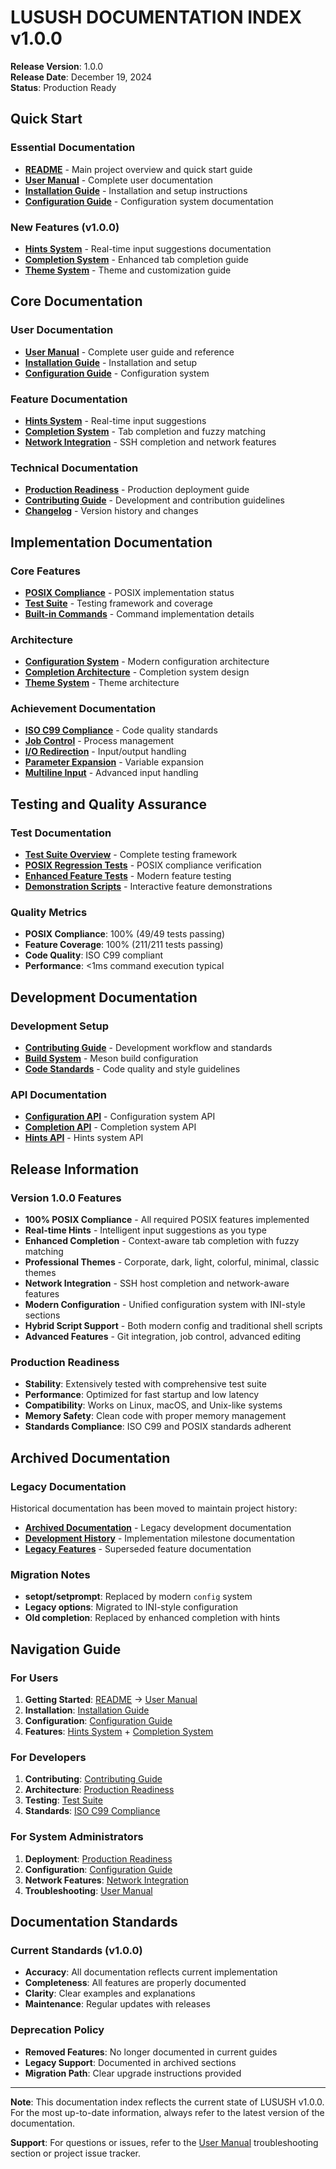 # LUSUSH DOCUMENTATION INDEX v1.0.0

**Release Version**: 1.0.0  
**Release Date**: December 19, 2024  
**Status**: Production Ready

## Quick Start

### Essential Documentation
- **[README](../README.md)** - Main project overview and quick start guide
- **[User Manual](user/USER_MANUAL.md)** - Complete user documentation
- **[Installation Guide](user/INSTALLATION.md)** - Installation and setup instructions
- **[Configuration Guide](SHELL_SCRIPT_CONFIGURATION.md)** - Configuration system documentation

### New Features (v1.0.0)
- **[Hints System](HINTS_SYSTEM.md)** - Real-time input suggestions documentation
- **[Completion System](COMPLETION_SYSTEM.md)** - Enhanced tab completion guide
- **[Theme System](../tests/debug/README_DEMONSTRATIONS.md)** - Theme and customization guide

## Core Documentation

### User Documentation
- **[User Manual](user/USER_MANUAL.md)** - Complete user guide and reference
- **[Installation Guide](user/INSTALLATION.md)** - Installation and setup
- **[Configuration Guide](SHELL_SCRIPT_CONFIGURATION.md)** - Configuration system

### Feature Documentation
- **[Hints System](HINTS_SYSTEM.md)** - Real-time input suggestions
- **[Completion System](COMPLETION_SYSTEM.md)** - Tab completion and fuzzy matching
- **[Network Integration](../src/network.c)** - SSH completion and network features

### Technical Documentation
- **[Production Readiness](../PRODUCTION_READINESS.md)** - Production deployment guide
- **[Contributing Guide](../CONTRIBUTING.md)** - Development and contribution guidelines
- **[Changelog](../CHANGELOG.md)** - Version history and changes

## Implementation Documentation

### Core Features
- **[POSIX Compliance](achievements/POSIX_COMPLETION_ROADMAP.md)** - POSIX implementation status
- **[Test Suite](COMPREHENSIVE_TEST_SUITE.md)** - Testing framework and coverage
- **[Built-in Commands](achievements/FUNCTION_IMPLEMENTATION_COMPLETE.md)** - Command implementation details

### Architecture
- **[Configuration System](SHELL_SCRIPT_CONFIGURATION.md)** - Modern configuration architecture
- **[Completion Architecture](COMPLETION_SYSTEM.md)** - Completion system design
- **[Theme System](../tests/debug/README_DEMONSTRATIONS.md)** - Theme architecture

### Achievement Documentation
- **[ISO C99 Compliance](achievements/ISO_C99_COMPLIANCE_ACHIEVEMENT.md)** - Code quality standards
- **[Job Control](achievements/JOB_CONTROL_IMPLEMENTATION_COMPLETE.md)** - Process management
- **[I/O Redirection](achievements/IO_REDIRECTION_IMPLEMENTATION_COMPLETE.md)** - Input/output handling
- **[Parameter Expansion](achievements/MODERN_PARAMETER_EXPANSION_SUMMARY.md)** - Variable expansion
- **[Multiline Input](achievements/MULTILINE_INPUT_IMPLEMENTATION.md)** - Advanced input handling

## Testing and Quality Assurance

### Test Documentation
- **[Test Suite Overview](COMPREHENSIVE_TEST_SUITE.md)** - Complete testing framework
- **[POSIX Regression Tests](../tests/compliance/)** - POSIX compliance verification
- **[Enhanced Feature Tests](../tests/enhanced/)** - Modern feature testing
- **[Demonstration Scripts](../tests/debug/)** - Interactive feature demonstrations

### Quality Metrics
- **POSIX Compliance**: 100% (49/49 tests passing)
- **Feature Coverage**: 100% (211/211 tests passing)
- **Code Quality**: ISO C99 compliant
- **Performance**: <1ms command execution typical

## Development Documentation

### Development Setup
- **[Contributing Guide](../CONTRIBUTING.md)** - Development workflow and standards
- **[Build System](../meson.build)** - Meson build configuration
- **[Code Standards](../CONTRIBUTING.md)** - Code quality and style guidelines

### API Documentation
- **[Configuration API](SHELL_SCRIPT_CONFIGURATION.md)** - Configuration system API
- **[Completion API](COMPLETION_SYSTEM.md)** - Completion system API
- **[Hints API](HINTS_SYSTEM.md)** - Hints system API

## Release Information

### Version 1.0.0 Features
- **100% POSIX Compliance** - All required POSIX features implemented
- **Real-time Hints** - Intelligent input suggestions as you type
- **Enhanced Completion** - Context-aware tab completion with fuzzy matching
- **Professional Themes** - Corporate, dark, light, colorful, minimal, classic themes
- **Network Integration** - SSH host completion and network-aware features
- **Modern Configuration** - Unified configuration system with INI-style sections
- **Hybrid Script Support** - Both modern config and traditional shell scripts
- **Advanced Features** - Git integration, job control, advanced editing

### Production Readiness
- **Stability**: Extensively tested with comprehensive test suite
- **Performance**: Optimized for fast startup and low latency
- **Compatibility**: Works on Linux, macOS, and Unix-like systems
- **Memory Safety**: Clean code with proper memory management
- **Standards Compliance**: ISO C99 and POSIX standards adherent

## Archived Documentation

### Legacy Documentation
Historical documentation has been moved to maintain project history:
- **[Archived Documentation](archived/)** - Legacy development documentation
- **[Development History](achievements/)** - Implementation milestone documentation
- **[Legacy Features](development/)** - Superseded feature documentation

### Migration Notes
- **setopt/setprompt**: Replaced by modern `config` system
- **Legacy options**: Migrated to INI-style configuration
- **Old completion**: Replaced by enhanced completion with hints

## Navigation Guide

### For Users
1. **Getting Started**: [README](../README.md) → [User Manual](user/USER_MANUAL.md)
2. **Installation**: [Installation Guide](user/INSTALLATION.md)
3. **Configuration**: [Configuration Guide](SHELL_SCRIPT_CONFIGURATION.md)
4. **Features**: [Hints System](HINTS_SYSTEM.md) + [Completion System](COMPLETION_SYSTEM.md)

### For Developers
1. **Contributing**: [Contributing Guide](../CONTRIBUTING.md)
2. **Architecture**: [Production Readiness](../PRODUCTION_READINESS.md)
3. **Testing**: [Test Suite](COMPREHENSIVE_TEST_SUITE.md)
4. **Standards**: [ISO C99 Compliance](achievements/ISO_C99_COMPLIANCE_ACHIEVEMENT.md)

### For System Administrators
1. **Deployment**: [Production Readiness](../PRODUCTION_READINESS.md)
2. **Configuration**: [Configuration Guide](SHELL_SCRIPT_CONFIGURATION.md)
3. **Network Features**: [Network Integration](../src/network.c)
4. **Troubleshooting**: [User Manual](user/USER_MANUAL.md#troubleshooting)

## Documentation Standards

### Current Standards (v1.0.0)
- **Accuracy**: All documentation reflects current implementation
- **Completeness**: All features are properly documented
- **Clarity**: Clear examples and explanations
- **Maintenance**: Regular updates with releases

### Deprecation Policy
- **Removed Features**: No longer documented in current guides
- **Legacy Support**: Documented in archived sections
- **Migration Path**: Clear upgrade instructions provided

---

**Note**: This documentation index reflects the current state of LUSUSH v1.0.0. For the most up-to-date information, always refer to the latest version of the documentation.

**Support**: For questions or issues, refer to the [User Manual](user/USER_MANUAL.md) troubleshooting section or project issue tracker.